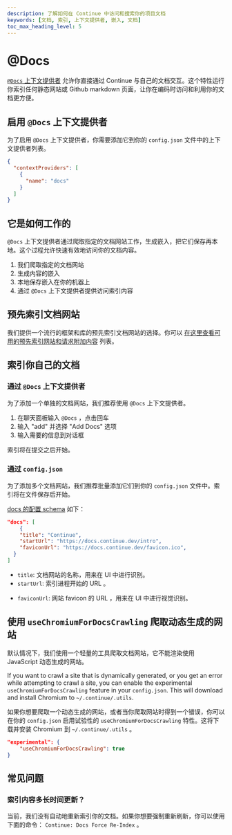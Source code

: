 ```yaml
---
description: 了解如何在 Continue 中访问和搜索你的项目文档
keywords: [文档, 索引, 上下文提供者, 嵌入, 文档]
toc_max_heading_level: 5
---
```


# @Docs

[`@Docs` 上下文提供者](http://localhost:3000/customization/context-providers#documentation) 允许你直接通过 Continue 与自己的文档交互。这个特性运行你索引任何静态网站或 Github markdown 页面，让你在编码时访问和利用你的文档更方便。

## 启用 `@Docs` 上下文提供者

为了启用 `@Docs` 上下文提供者，你需要添加它到你的 `config.json` 文件中的上下文提供者列表。

```json
{
  "contextProviders": [
    {
      "name": "docs"
    }
  ]
}
```

## 它是如何工作的

`@Docs` 上下文提供者通过爬取指定的文档网站工作，生成嵌入，把它们保存再本地。这个过程允许快速有效地访问你的文档内容。

1. 我们爬取指定的文档网站
2. 生成内容的嵌入
3. 本地保存嵌入在你的机器上
4. 通过 `@Docs` 上下文提供者提供访问索引内容

## 预先索引文档网站

我们提供一个流行的框架和库的预先索引文档网站的选择。你可以 [在这里查看可用的预先索引网站和请求附加内容](https://github.com/continuedev/continue/blob/main/core/indexing/docs/preIndexedDocs.ts) 列表。

## 索引你自己的文档

### 通过 `@Docs` 上下文提供者

为了添加一个单独的文档网站，我们推荐使用 `@Docs` 上下文提供者。

1. 在聊天面板输入 `@Docs` ，点击回车
2. 输入 "add" 并选择 "Add Docs" 选项
3. 输入需要的信息到对话框

索引将在提交之后开始。

### 通过 `config.json`

为了添加多个文档网站，我们推荐批量添加它们到你的 `config.json` 文件中。索引将在文件保存后开始。

[docs 的配置 schema](https://github.com/continuedev/continue/blob/v0.9.212-vscode/extensions/vscode/config_schema.json#L1943-L1973) 如下：

```json
"docs": [
    {
    "title": "Continue",
    "startUrl": "https://docs.continue.dev/intro",
    "faviconUrl": "https://docs.continue.dev/favicon.ico",
  }
]
```

- `title`: 文档网站的名称，用来在 UI 中进行识别。
- `startUrl`: 索引进程开始的 URL 。
<!-- - `rootUrl`: 文档网站的基本 URL ，用来确定哪个页面索引。 -->
- `faviconUrl`: 网站 favicon 的 URL ，用来在 UI 中进行视觉识别。

## 使用 `useChromiumForDocsCrawling` 爬取动态生成的网站

默认情况下，我们使用一个轻量的工具爬取文档网站，它不能渲染使用 JavaScript 动态生成的网站。

If you want to crawl a site that is dynamically generated, or you get an error while attempting to crawl a site, you can enable the experimental `useChromiumForDocsCrawling` feature in your `config.json`. This will download and install Chromium to `~/.continue/.utils`.

如果你想要爬取一个动态生成的网站，或者当你爬取网站时得到一个错误，你可以在你的 `config.json` 启用试验性的 `useChromiumForDocsCrawling` 特性。这将下载并安装 Chromium 到 `~/.continue/.utils` 。

```json title="config.json"
"experimental": {
    "useChromiumForDocsCrawling": true
}
```

## 常见问题

### 索引内容多长时间更新？

当前，我们没有自动地重新索引你的文档。如果你想要强制重新刷新，你可以使用下面的命令： `Continue: Docs Force Re-Index` 。
